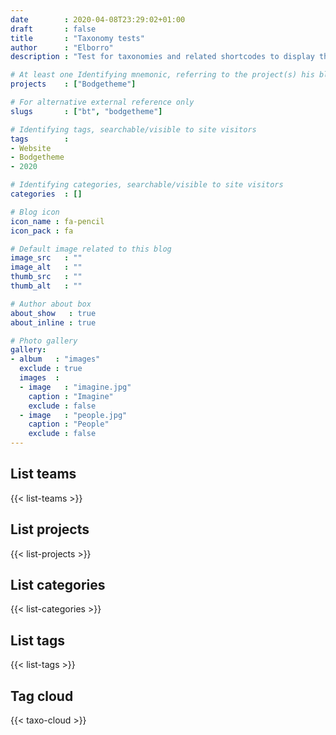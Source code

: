 ```yaml
---
date        : 2020-04-08T23:29:02+01:00
draft       : false
title       : "Taxonomy tests"
author      : "Elborro"
description : "Test for taxonomies and related shortcodes to display them in blog posts. Just a simplified overview for now. Polishing can be done later."

# At least one Identifying mnemonic, referring to the project(s) his blog is related to
projects    : ["Bodgetheme"]

# For alternative external reference only
slugs       : ["bt", "bodgetheme"]

# Identifying tags, searchable/visible to site visitors
tags        :
- Website
- Bodgetheme
- 2020

# Identifying categories, searchable/visible to site visitors
categories  : []

# Blog icon
icon_name : fa-pencil
icon_pack : fa

# Default image related to this blog
image_src   : ""
image_alt   : ""
thumb_src   : ""
thumb_alt   : ""

# Author about box
about_show   : true
about_inline : true

# Photo gallery
gallery:
- album   : "images"
  exclude : true
  images  :
  - image   : "imagine.jpg"
    caption : "Imagine"
    exclude : false
  - image   : "people.jpg"
    caption : "People"
    exclude : false
---
```


## List teams
{{< list-teams >}}

## List projects
{{< list-projects >}}

## List categories
{{< list-categories >}}

## List tags
{{< list-tags >}}

## Tag cloud
{{< taxo-cloud >}}
